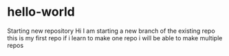 # hello-world
Starting new repository
Hi I am starting  a new branch of the existing repo
this is my first repo
if i learn to make one repo
i will be able to make multiple repos
